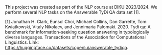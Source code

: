 This project was created as part of the NLP course at DIKU 2023/2024. We perform several NLP tasks on the Answerable TyDi QA data set [1].

[1] Jonathan H. Clark, Eunsol Choi, Michael Collins, Dan Garrette, Tom Kwiatkowski, Vitaly Nikolaev, and Jennimaria Palomaki. 2020. Tydi qa: A benchmark for information-seeking question answering in typologically diverse languages. Transactions of the Association for Computational Linguistics. Link: https://huggingface.co/datasets/copenlu/answerable_tydiqa. 
